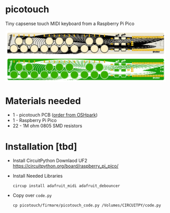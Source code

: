 # picotouch

Tiny capsense touch MIDI keyboard from a Raspberry Pi Pico

<img width=700 src="./docs/picotouch_top1.png"/>
<img width=700 src="./docs/picotouch_top2.png"/>


# Materials needed
- 1 - picotouch PCB ([order from OSHpark](https://oshpark.com/shared_projects/5MnI1jPf))
- 1 - Raspberry Pi Pico
- 22 - 1M ohm 0805 SMD resistors


# Installation [tbd]

- Install CircuitPython
  Downlaod UF2 https://circuitpython.org/board/raspberry_pi_pico/

- Install Needed Libraries
  ```
  circup install adafruit_midi adafruit_debouncer
  ```

- Copy over `code.py`
  ```
  cp picotouch/firmare/picotouch_code.py /Volumes/CIRCUITPY/code.py
  ```
